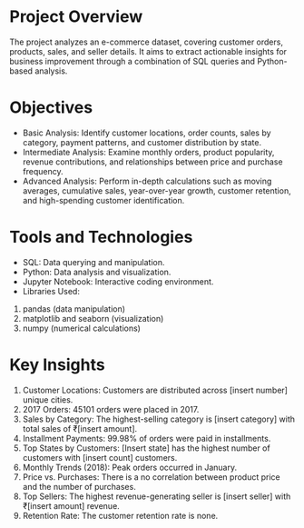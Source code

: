 # Project Overview
The project analyzes an e-commerce dataset, covering customer orders, products, sales, and seller details. It aims to extract actionable insights for business improvement through a combination of SQL queries and Python-based analysis.
# Objectives
- Basic Analysis: Identify customer locations, order counts, sales by category, payment patterns, and customer distribution by state.
- Intermediate Analysis: Examine monthly orders, product popularity, revenue contributions, and relationships between price and purchase frequency.
- Advanced Analysis: Perform in-depth calculations such as moving averages, cumulative sales, year-over-year growth, customer retention, and high-spending customer identification.
# Tools and Technologies
- SQL: Data querying and manipulation.
- Python: Data analysis and visualization.
- Jupyter Notebook: Interactive coding environment.
- Libraries Used:
1. pandas (data manipulation)
2. matplotlib and seaborn (visualization)
3. numpy (numerical calculations)
# Key Insights
1. Customer Locations: Customers are distributed across [insert number] unique cities.
2. 2017 Orders: 45101 orders were placed in 2017.
3. Sales by Category: The highest-selling category is [insert category] with total sales of ₹[insert amount].
4. Installment Payments: 99.98% of orders were paid in installments.
5. Top States by Customers: [Insert state] has the highest number of customers with [insert count] customers.
6. Monthly Trends (2018): Peak orders occurred in January.
7. Price vs. Purchases: There is a no correlation between product price and the number of purchases.
8. Top Sellers: The highest revenue-generating seller is [insert seller] with ₹[insert amount] revenue.
9. Retention Rate: The customer retention rate is none.
